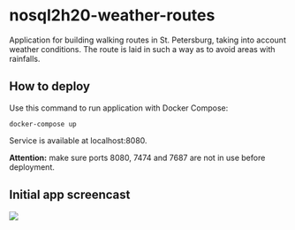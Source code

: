 # nosql2h20-weather-routes
Application for building walking routes in St. Petersburg, taking into account weather conditions. The route is laid in such a way as to avoid areas with rainfalls.
## How to deploy
Use this command to run application with Docker Compose:
``` 
docker-compose up
```

Service is available at localhost:8080.

**Attention:** make sure ports 8080, 7474 and 7687 are not in use before deployment.
## Initial app screencast
![](https://github.com/moevm/nosql2h20-weather-routes/blob/dev/docs/screencast.gif?raw=true)
